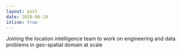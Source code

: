 ```yaml
---
layout: post
date: 2020-06-14
inline: true
---
```


Joining the location intelligence team to work on engineering and data problems in geo-spatial domain at scale
